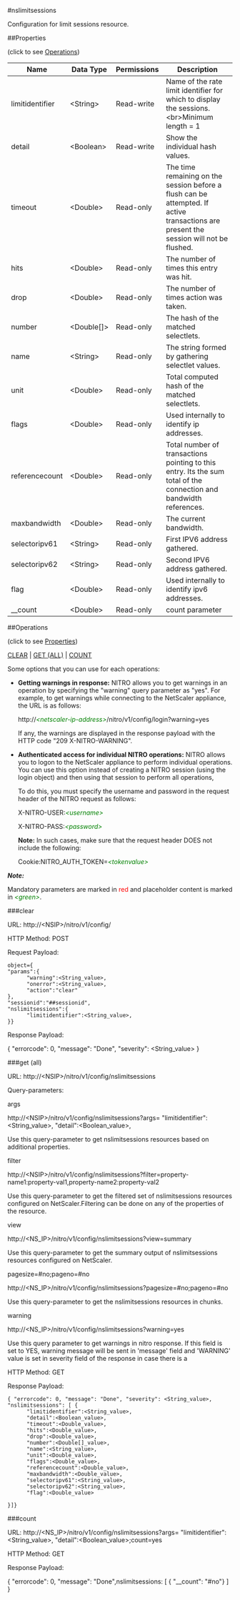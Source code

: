 #nslimitsessions

Configuration for limit sessions resource.


##Properties 
<span>(click to see [Operations](#operations))</span>


<table><thead><tr><th>Name</th><th> Data Type</th><th> Permissions</th><th>Description</th></tr></thead><tbody><tr><td>limitidentifier</td><td>&lt;String></td><td>Read-write</td><td>Name of the rate limit identifier for which to display the sessions.&lt;br>Minimum length = 1</td><tr><tr><td>detail</td><td>&lt;Boolean></td><td>Read-write</td><td>Show the individual hash values.</td><tr><tr><td>timeout</td><td>&lt;Double></td><td>Read-only</td><td>The time remaining on the session before a flush can be attempted. If active transactions are present the session will not be flushed.</td><tr><tr><td>hits</td><td>&lt;Double></td><td>Read-only</td><td>The number of times this entry was hit.</td><tr><tr><td>drop</td><td>&lt;Double></td><td>Read-only</td><td>The number of times action was taken.</td><tr><tr><td>number</td><td>&lt;Double[]></td><td>Read-only</td><td>The hash of the matched selectlets.</td><tr><tr><td>name</td><td>&lt;String></td><td>Read-only</td><td>The string formed by gathering selectlet values.</td><tr><tr><td>unit</td><td>&lt;Double></td><td>Read-only</td><td>Total computed hash of the matched selectlets.</td><tr><tr><td>flags</td><td>&lt;Double></td><td>Read-only</td><td>Used internally to identify ip addresses.</td><tr><tr><td>referencecount</td><td>&lt;Double></td><td>Read-only</td><td>Total number of transactions pointing to this entry. Its the sum total of the connection and bandwidth references.</td><tr><tr><td>maxbandwidth</td><td>&lt;Double></td><td>Read-only</td><td>The current bandwidth.</td><tr><tr><td>selectoripv61</td><td>&lt;String></td><td>Read-only</td><td>First IPV6 address gathered.</td><tr><tr><td>selectoripv62</td><td>&lt;String></td><td>Read-only</td><td>Second IPV6 address gathered.</td><tr><tr><td>flag</td><td>&lt;Double></td><td>Read-only</td><td>Used internally to identify ipv6 addresses.</td><tr><tr><td>__count</td><td>&lt;Double></td><td>Read-only</td><td>count parameter</td><tr></tbody></table>
##Operations 
<span>(click to see [Properties](#properties))</span>


[CLEAR](#clear) | [GET (ALL)](#get-(all)) | [COUNT](#count)


Some options that you can use for each operations:
<ul><li><p><b>Getting warnings in response:</b> NITRO allows you to get warnings in an operation by specifying the "warning" query parameter as "yes". For example, to get warnings while connecting to the NetScaler appliance, the URL is as follows:</p><p>http://<span style="color:green;font-style:italic;">&lt;netscaler-ip-address&gt;</span>/nitro/v1/config/login?warning=yes</p><p>If any, the warnings are displayed in the response payload with the HTTP code "209 X-NITRO-WARNING".</p></li><li><p><b>Authenticated access for individual NITRO operations:</b> NITRO allows you to logon to the NetScaler appliance to perform individual operations. You can use this option instead of creating a NITRO session (using the login object) and then using that session to perform all operations,</p><p>To do this, you must specify the username and password in the request header of the NITRO request as follows:</p><p>X-NITRO-USER:<span style="color:green;font-style:italic;">&lt;username&gt;</span></p><p>X-NITRO-PASS:<span style="color:green;font-style:italic;">&lt;password&gt;</span></p><p><b>Note:</b> In such cases, make sure that the request header DOES not include the following:</p><p>Cookie:NITRO_AUTH_TOKEN=<span style="color:green;font-style:italic;">&lt;tokenvalue&gt;</span></p></li></ul>



***Note:*** 
Mandatory parameters are marked in <span style="color:#FF0000;">red</span> and placeholder content is marked in <span style="color:green;font-style:italic">&lt;green&gt;</span>.

###clear



URL: http://&lt;NSIP&gt;/nitro/v1/config/
HTTP Method: POST
Request Payload: ```object={"params":{      "warning":<String_value>,      "onerror":<String_value>,      "action":"clear"},"sessionid":"##sessionid","nslimitsessions":{      "limitidentifier":<String_value>,}}```
Response Payload: 
{ "errorcode": 0, "message": "Done", "severity": <String_value> }


###get (all)



URL: http://&lt;NSIP&gt;/nitro/v1/config/nslimitsessions
Query-parameters:
args
http://&lt;NSIP&gt;/nitro/v1/config/nslimitsessions?args=      "limitidentifier":&lt;String_value&gt;,      "detail":&lt;Boolean_value&gt;,
Use this query-parameter to get nslimitsessions resources based on additional properties.


filter
http://&lt;NSIP&gt;/nitro/v1/config/nslimitsessions?filter=property-name1:property-val1,property-name2:property-val2
Use this query-parameter to get the filtered set of nslimitsessions resources configured on NetScaler.Filtering can be done on any of the properties of the resource.


view
http://&lt;NS_IP&gt;/nitro/v1/config/nslimitsessions?view=summary
Use this query-parameter to get the summary output of nslimitsessions resources configured on NetScaler.


pagesize=#no;pageno=#no
http://&lt;NS_IP&gt;/nitro/v1/config/nslimitsessions?pagesize=#no;pageno=#no
Use this query-parameter to get the nslimitsessions resources in chunks.


warning
http://&lt;NS_IP&gt;/nitro/v1/config/nslimitsessions?warning=yes
Use this query parameter to get warnings in nitro response. If this field is set to YES, warning message will be sent in 'message' field and 'WARNING' value is set in severity field of the response in case there is a



HTTP Method: GET
Response Payload: ```{ "errorcode": 0, "message": "Done", "severity": <String_value>, "nslimitsessions": [ {      "limitidentifier":<String_value>,      "detail":<Boolean_value>,      "timeout":<Double_value>,      "hits":<Double_value>,      "drop":<Double_value>,      "number":<Double[]_value>,      "name":<String_value>,      "unit":<Double_value>,      "flags":<Double_value>,      "referencecount":<Double_value>,      "maxbandwidth":<Double_value>,      "selectoripv61":<String_value>,      "selectoripv62":<String_value>,      "flag":<Double_value>}]}```



###count



URL: http://&lt;NS_IP&gt;/nitro/v1/config/nslimitsessions?args=     "limitidentifier":&lt;String_value&gt;,      "detail":&lt;Boolean_value&gt;;count=yes
HTTP Method: GET
Response Payload: 
{ "errorcode": 0, "message": "Done",nslimitsessions: [ { "__count": "#no"} ] }


